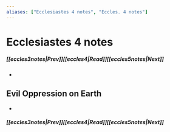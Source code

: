 ```yaml
---
aliases: ["Ecclesiastes 4 notes", "Eccles. 4 notes"]
---
```

# Ecclesiastes 4 notes
##### <span class=arrow-left></span>[[eccles3notes|Prev]]<span class=navigation-separator></span>[[eccles4|Read]]<span class=navigation-separator></span>[[eccles5notes|Next]]<span class=arrow-right></span>
- 
## Evil Oppression on Earth
- 
##### <span class=arrow-left></span>[[eccles3notes|Prev]]<span class=navigation-separator></span>[[eccles4|Read]]<span class=navigation-separator></span>[[eccles5notes|Next]]<span class=arrow-right></span>